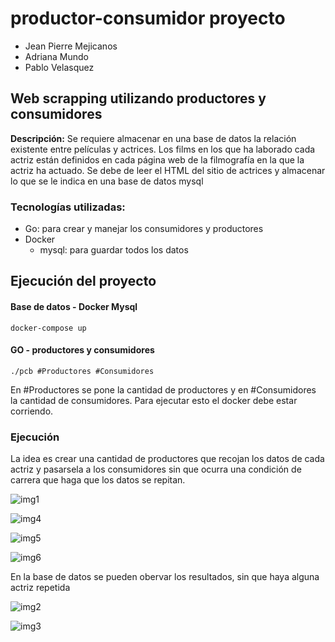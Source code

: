 # productor-consumidor proyecto

- Jean Pierre Mejicanos
- Adriana Mundo
- Pablo Velasquez

## Web scrapping utilizando productores y consumidores


**Descripción:** 
Se requiere almacenar en una base de datos la relación existente entre películas y actrices.
Los films en los que ha laborado cada actriz están definidos en cada página web de la filmografía en la que la actriz ha actuado. Se debe de leer el HTML del sitio de actrices y almacenar lo que se le indica  en una base de datos mysql 




### Tecnologías utilizadas:
- Go: para crear y manejar los consumidores y productores
- Docker
    - mysql: para guardar todos los datos   

## Ejecución del proyecto
#### Base de datos - Docker Mysql
```
docker-compose up
``` 

#### GO - productores y consumidores
```
./pcb #Productores #Consumidores
```
En #Productores se pone la cantidad de productores y en #Consumidores la cantidad de consumidores. Para ejecutar esto el docker debe estar corriendo.

### Ejecución
La idea es crear una cantidad de productores que recojan los datos de cada actriz y pasarsela a los consumidores sin que ocurra una condición de carrera que haga que los datos se repitan.

![img1](https://user-images.githubusercontent.com/61527863/169353015-8e18b421-fc4e-4f4c-aeff-4f6e19153791.jpeg)

![img4](https://user-images.githubusercontent.com/61527863/169354683-68796bdd-935c-4026-af43-6893058016b9.jpeg)

![img5](https://user-images.githubusercontent.com/61527863/169354693-b7e2aa4a-4b3b-4ca9-98ae-b7e345f41d8c.jpeg)

![img6](https://user-images.githubusercontent.com/61527863/169354743-bef545b1-45b0-4497-9e5d-04aa796a8cac.jpeg)

En la base de datos se pueden obervar los resultados, sin que haya alguna actriz repetida 

![img2](https://user-images.githubusercontent.com/61527863/169353632-0404ee0a-17f4-4e96-8b68-fe7c730d2426.jpeg)

![img3](https://user-images.githubusercontent.com/61527863/169354305-68f2977e-48ef-437b-80a4-234268f83136.jpeg)

